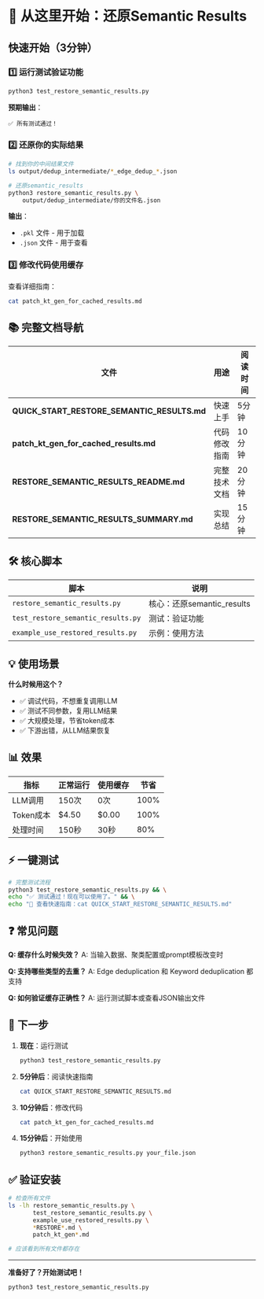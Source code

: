 # 🎯 从这里开始：还原Semantic Results

## 快速开始（3分钟）

### 1️⃣ 运行测试验证功能

```bash
python3 test_restore_semantic_results.py
```

**预期输出**：
```
✅ 所有测试通过！
```

### 2️⃣ 还原你的实际结果

```bash
# 找到你的中间结果文件
ls output/dedup_intermediate/*_edge_dedup_*.json

# 还原semantic_results
python3 restore_semantic_results.py \
    output/dedup_intermediate/你的文件名.json
```

**输出**：
- `.pkl` 文件 - 用于加载
- `.json` 文件 - 用于查看

### 3️⃣ 修改代码使用缓存

查看详细指南：
```bash
cat patch_kt_gen_for_cached_results.md
```

## 📚 完整文档导航

| 文件 | 用途 | 阅读时间 |
|------|------|----------|
| **QUICK_START_RESTORE_SEMANTIC_RESULTS.md** | 快速上手 | 5分钟 |
| **patch_kt_gen_for_cached_results.md** | 代码修改指南 | 10分钟 |
| **RESTORE_SEMANTIC_RESULTS_README.md** | 完整技术文档 | 20分钟 |
| **RESTORE_SEMANTIC_RESULTS_SUMMARY.md** | 实现总结 | 15分钟 |

## 🛠️ 核心脚本

| 脚本 | 说明 |
|------|------|
| `restore_semantic_results.py` | 核心：还原semantic_results |
| `test_restore_semantic_results.py` | 测试：验证功能 |
| `example_use_restored_results.py` | 示例：使用方法 |

## 💡 使用场景

**什么时候用这个？**

- ✅ 调试代码，不想重复调用LLM
- ✅ 测试不同参数，复用LLM结果
- ✅ 大规模处理，节省token成本
- ✅ 下游出错，从LLM结果恢复

## 📊 效果

| 指标 | 正常运行 | 使用缓存 | 节省 |
|------|---------|---------|------|
| LLM调用 | 150次 | 0次 | 100% |
| Token成本 | $4.50 | $0.00 | 100% |
| 处理时间 | 150秒 | 30秒 | 80% |

## ⚡ 一键测试

```bash
# 完整测试流程
python3 test_restore_semantic_results.py && \
echo "✅ 测试通过！现在可以使用了。" && \
echo "📖 查看快速指南：cat QUICK_START_RESTORE_SEMANTIC_RESULTS.md"
```

## ❓ 常见问题

**Q: 缓存什么时候失效？**
A: 当输入数据、聚类配置或prompt模板改变时

**Q: 支持哪些类型的去重？**
A: Edge deduplication 和 Keyword deduplication 都支持

**Q: 如何验证缓存正确性？**
A: 运行测试脚本或查看JSON输出文件

## 🎯 下一步

1. **现在**：运行测试
   ```bash
   python3 test_restore_semantic_results.py
   ```

2. **5分钟后**：阅读快速指南
   ```bash
   cat QUICK_START_RESTORE_SEMANTIC_RESULTS.md
   ```

3. **10分钟后**：修改代码
   ```bash
   cat patch_kt_gen_for_cached_results.md
   ```

4. **15分钟后**：开始使用
   ```bash
   python3 restore_semantic_results.py your_file.json
   ```

## ✅ 验证安装

```bash
# 检查所有文件
ls -lh restore_semantic_results.py \
       test_restore_semantic_results.py \
       example_use_restored_results.py \
       *RESTORE*.md \
       patch_kt_gen*.md

# 应该看到所有文件都存在
```

---

**准备好了？开始测试吧！**

```bash
python3 test_restore_semantic_results.py
```
